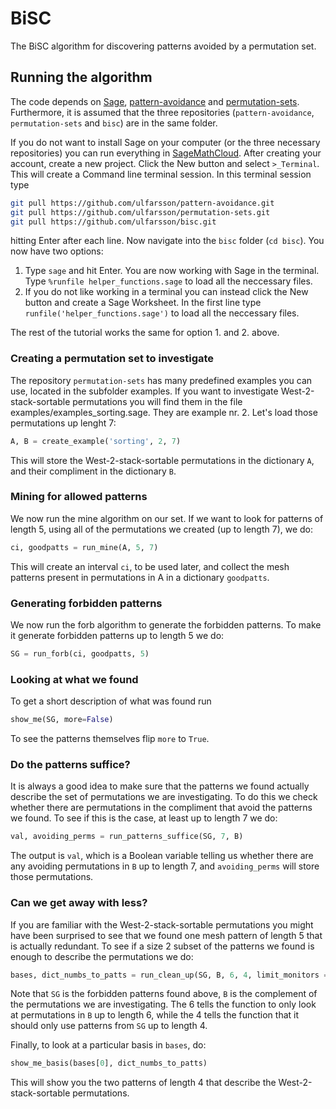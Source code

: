 # BiSC
The BiSC algorithm for discovering patterns avoided by a permutation set.

## Running the algorithm

The code depends on [Sage](http://www.sagemath.org),
[pattern-avoidance](https://github.com/ulfarsson/pattern-avoidance) and
[permutation-sets](https://github.com/ulfarsson/permutation-sets). Furthermore,
it is assumed that the three repositories (`pattern-avoidance`,
`permutation-sets` and `bisc`) are in the same folder.

If you do not want to install Sage on your computer (or the three necessary
repositories) you can run everything in
[SageMathCloud](https://cloud.sagemath.com). After creating your account,
create a new project. Click the New button and select `>_Terminal`. This will
create a Command line terminal session. In this terminal session type

```sh
git pull https://github.com/ulfarsson/pattern-avoidance.git
git pull https://github.com/ulfarsson/permutation-sets.git
git pull https://github.com/ulfarsson/bisc.git
```

hitting Enter after each line. Now navigate into the
`bisc` folder (`cd bisc`). You now have two options:
1. Type `sage` and hit Enter. You are now working with Sage in the terminal.
   Type `%runfile helper_functions.sage` to load all the neccessary files.
2. If you do not like working in a terminal you can instead click the New button
   and create a Sage Worksheet. In the first line type
   `runfile('helper_functions.sage')` to load all the neccessary files.

The rest of the tutorial works the same for option 1. and 2. above.

### Creating a permutation set to investigate

The repository `permutation-sets` has many predefined examples you can use,
located in the subfolder examples. If you want to investigate
West-2-stack-sortable permutations you will find them in the file
examples/examples_sorting.sage. They are example nr. 2. Let's load those
permutations up lenght 7:

```python
A, B = create_example('sorting', 2, 7)
```

This will store the West-2-stack-sortable permutations in the dictionary `A`,
and their compliment in the dictionary `B`.

### Mining for allowed patterns

We now run the mine algorithm on our set. If we want to look for patterns of
length 5, using all of the permutations we created (up to length 7), we do:

```python
ci, goodpatts = run_mine(A, 5, 7)
```

This will create an interval `ci`, to be used later, and collect the mesh
patterns present in permutations in A in a dictionary `goodpatts`.

### Generating forbidden patterns

We now run the forb algorithm to generate the forbidden patterns. To make it
generate forbidden patterns up to length 5 we do:

```python
SG = run_forb(ci, goodpatts, 5)
```

### Looking at what we found

To get a short description of what was found run

```python
show_me(SG, more=False)
```

To see the patterns themselves flip `more` to `True`.

### Do the patterns suffice?

It is always a good idea to make sure that the patterns we found actually
describe the set of permutations we are investigating. To do this we check
whether there are permutations in the compliment that avoid the patterns we
found. To see if this is the case, at least up to length 7 we do:

```python
val, avoiding_perms = run_patterns_suffice(SG, 7, B)
```

The output is `val`, which is a Boolean variable telling us whether there are
any avoiding permutations in `B` up to length 7, and `avoiding_perms` will
store those permutations.

### Can we get away with less?

If you are familiar with the West-2-stack-sortable permutations you might have
been surprised to see that we found one mesh pattern of length 5 that is
actually redundant. To see if a size 2 subset of the patterns we found is enough
to describe the permutations we do:

```python
bases, dict_numbs_to_patts = run_clean_up(SG, B, 6, 4, limit_monitors = 2)
```

Note that `SG` is the forbidden patterns found above, `B` is the complement of
the permutations we are investigating. The 6 tells the function to only look at
permutations in `B` up to length 6, while the 4 tells the function that it
should only use patterns from `SG` up to length 4.

Finally, to look at a particular basis in `bases`, do:

```python
show_me_basis(bases[0], dict_numbs_to_patts)
```

This will show you the two patterns of length 4 that describe the
West-2-stack-sortable permutations.
